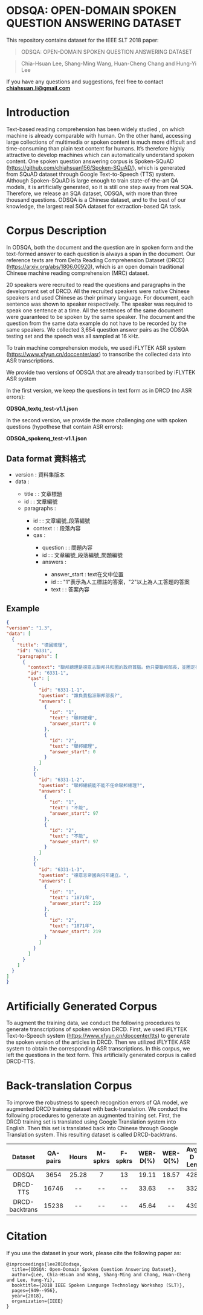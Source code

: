 
# ODSQA: OPEN-DOMAIN SPOKEN QUESTION ANSWERING DATASET

This repository contains dataset for the IEEE SLT 2018 paper:
> ODSQA: OPEN-DOMAIN SPOKEN QUESTION ANSWERING DATASET

> Chia-Hsuan Lee, Shang-Ming Wang, Huan-Cheng Chang and Hung-Yi Lee

If you have any questions and suggestions, feel free to contact **chiahsuan.li@gmail.com**

# Introduction
Text-based reading comprehension has been widely studied , on which machine is already comparable with human. On the other hand, accessing large collections of multimedia or spoken content is much more difficult and time-consuming than plain text content for humans. It’s therefore highly attractive to develop machines
which can automatically understand spoken content. 
One spoken question answering corpus is Spoken-SQuAD (https://github.com/chiahsuan156/Spoken-SQuAD/), which is generated from SQuAD dataset through Google Text-to-Speech (TTS) system. Although Spoken-SQuAD is large enough to train state-of-the-art QA models, it is artificially generated, so it is still one step away from real SQA. Therefore, we release an SQA dataset, ODSQA, with more than three thousand questions. ODSQA is a Chinese dataset, and  to the best of our knowledge, the largest real SQA dataset for extraction-based QA task. 

# Corpus Description
In ODSQA, both the document and the question are in spoken form and the text-formed answer to each question is always a span in the document. Our reference texts are from Delta Reading Comprehension Dataset (DRCD)(https://arxiv.org/abs/1806.00920), which is an open domain traditional Chinese machine reading comprehension (MRC) dataset. 

20 speakers were recruited to read the questions and paragraphs in the development set of DRCD. All the recruited speakers were native Chinese speakers and used Chinese as their primary language. For document, each sentence was shown to speaker respectively. The speaker was required to speak one sentence at a time. All the sentences of the same document were guaranteed to be spoken by the same speaker. The document and the question from the same data example do not have to be recorded by the same speakers.
We collected 3,654 question answer pairs as the ODSQA testing set and the speech was all sampled at 16 kHz.

To train machine comprehension models, we used iFLYTEK ASR system (https://www.xfyun.cn/doccenter/asr) to transcribe the collected data into ASR transcriptions.

We provide two versions of ODSQA that are already transcribed by iFLYTEK ASR system

In the first version, we keep the questions in text form as in DRCD (no ASR errors):

**ODSQA_textq_test-v1.1.json**

In the second version, we provide the more challenging one with spoken questions (hypothese that contain ASR errors):

**ODSQA_spokenq_test-v1.1.json**

## Data format 資料格式

- version : <String> 資料集版本
- data : <Array>
  - title : <String> : 文章標題
  - id : <String> : 文章編號
  - paragraphs : <Array>
    - id : <String> : 文章編號_段落編號
    - context : <String> : 段落內容
    - qas : <Array>
      - question : <String> : 問題內容
      - id :<String> : 文章編號_段落編號_問題編號
      - answers : <Arrays>
        - answer_start : <int> text在文中位置
        - id : <String> : "1"表示為人工標註的答案，"2"以上為人工答題的答案
        - text : <string> : 答案內容


## Example
  
  ```json
{
  "version": "1.3",
  "data": [
    {
      "title": "德國總理",
      "id": "6331",
      "paragraphs": [
        {
          "context": "聯邦總理是德意志聯邦共和國的政府首腦。他只要聯邦部長，並圈定德國聯邦政府的政治方針。張力是由德國聯邦會議，根據聯邦總統的建議，未經辯論的選舉產生，再經聯邦總統任命，就可以正式成爲總理，而聯邦總統不能拒絕任命總理。總理，通常我一會再打妲己，執政黨的領袖，另外設有副總理，一直作爲副手。在神聖羅馬帝國時代，總理掌管的機構是重要機構之一。在普魯士和奧地利，19世紀的帝國結束之後，總理的職位又重新被引入。俾斯麥在北德意志邦聯是祈願聯邦總理，他在1871年德意志帝國建立後，讓帝國總理或者翻譯爲宰相。納粹德國時代，希特勒再次使用帝國總理的支撐，最後希特勒更元首的身份兼任帝國總理，成爲納粹德國的最高統治者。二戰之後的一支聯邦共和國成立，其政府首腦，簡稱聯邦總理，但是不僅德國聯邦政府的首腦被稱爲聯邦總理，奧地利政府的首腦也稱聯邦總理。另一方面，同樣在二戰成立的德意志民主共和國，也有設立總統一職，稱爲部長會議主席，不過這一職務的權利還得爲在德國統一社會黨總書記之下。",
          "id": "6331-1",
          "qas": [
            {
              "id": "6331-1-1",
              "question": "誰負責指派聯邦部長?",
              "answers": [
                {
                  "id": "1",
                  "text": "聯邦總理",
                  "answer_start": 0
                },
                {
                  "id": "2",
                  "text": "聯邦總理",
                  "answer_start": 0
                }
              ]
            },
            {
              "id": "6331-1-2",
              "question": "聯邦總統能不能不任命聯邦總理?",
              "answers": [
                {
                  "id": "1",
                  "text": "不能",
                  "answer_start": 97
                },
                {
                  "id": "2",
                  "text": "不能",
                  "answer_start": 97
                }
              ]
            },
            {
              "id": "6331-1-3",
              "question": "德意志帝國與何年建立。",
              "answers": [
                {
                  "id": "1",
                  "text": "1871年",
                  "answer_start": 219
                },
                {
                  "id": "2",
                  "text": "1871年",
                  "answer_start": 219
                }
              ]
            }
          ]
        }
      ]
    }
  ]
}
  
  ```



#  Artificially Generated Corpus
To augment the training data, we conduct the following procedures to generate transcriptions of spoken version DRCD. First, we used iFLYTEK Text-to-Speech system (https://www.xfyun.cn/doccenter/tts) to generate the spoken version of the articles in DRCD. Then we utilized iFLYTEK ASR system to obtain the corresponding ASR transcriptions. In this corpus, we left the questions in the text form. This artificially generated corpus is called DRCD-TTS.

#  Back-translation Corpus
To improve the robustness to speech recognition errors of QA model, we augmented DRCD training dataset with back-translation. We conduct the following procedures to generate an augmented training set. First, the DRCD training set is translated using Google Translation system into English. Then this set is translated back into Chinese through Google Translation system. This resulting dataset is called DRCD-backtrans.


|Dataset| QA-pairs   | Hours      | M-spkrs  | F-spkrs  | WER-D(%)  | WER-Q(%)  | Avg D Len  | AvgQ Len  | 
|:---------:|:---------: |:--------:| :--------:| :--------:|:--------:|:--------:|:--------:|:--------:|
|ODSQA| 3654| 25.28|7|13|19.11|18.57|428|22|
|DRCD-TTS|16746|--|--|--|33.63|--|332|20|
|DRCD-backtrans|15238|--|--|--|45.64|--|439|20|

# Citation
If you use the dataset in your work, please cite the following paper as:

```
@inproceedings{lee2018odsqa,
  title={ODSQA: Open-Domain Spoken Question Answering Dataset},
  author={Lee, Chia-Hsuan and Wang, Shang-Ming and Chang, Huan-Cheng and Lee, Hung-Yi},
  booktitle={2018 IEEE Spoken Language Technology Workshop (SLT)},
  pages={949--956},
  year={2018},
  organization={IEEE}
}
```

